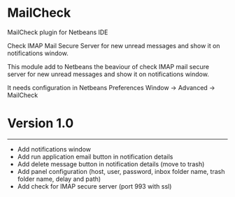 # MailCheck
MailCheck plugin for Netbeans IDE

Check IMAP Mail Secure Server for new unread messages and show it on notifications window.

This module add to Netbeans the beaviour of check IMAP mail secure server for new unread messages and show it on notifications window.

It needs configuration in Netbeans Preferences Window -> Advanced -> MailCheck

# Version 1.0
----------------------------
- Add notifications window
- Add run application email button in notification details
- Add delete message button in notification details (move to trash)
- Add panel configuration (host, user, password, inbox folder name, trash folder name, delay and path)
- Add check for IMAP secure server (port 993 with ssl)
